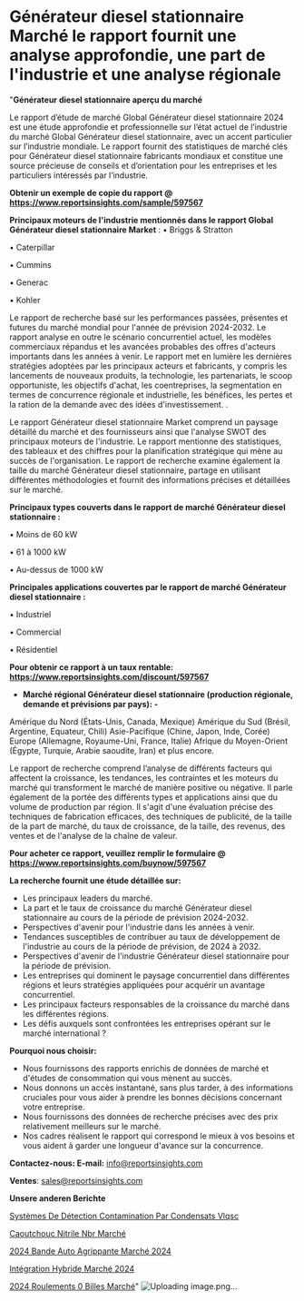 # Générateur diesel stationnaire Marché le rapport fournit une analyse approfondie, une part de l'industrie et une analyse régionale

"<strong>Générateur diesel stationnaire aperçu du marché</strong>

Le rapport d’étude de marché Global Générateur diesel stationnaire 2024 est une étude approfondie et professionnelle sur l’état actuel de l’industrie du marché Global Générateur diesel stationnaire, avec un accent particulier sur l’industrie mondiale. Le rapport fournit des statistiques de marché clés pour Générateur diesel stationnaire fabricants mondiaux et constitue une source précieuse de conseils et d’orientation pour les entreprises et les particuliers intéressés par l’industrie.

<strong>Obtenir un exemple de copie du rapport @ <a href=https://www.reportsinsights.com/sample/597567>https://www.reportsinsights.com/sample/597567</a></strong>

<strong>Principaux moteurs de l'industrie mentionnés dans le rapport Global Générateur diesel stationnaire Market</strong> :
• Briggs & Stratton

• Caterpillar

• Cummins

• Generac

• Kohler

Le rapport de recherche basé sur les performances passées, présentes et futures du marché mondial pour l'année de prévision 2024-2032. Le rapport analyse en outre le scénario concurrentiel actuel, les modèles commerciaux répandus et les avancées probables des offres d'acteurs importants dans les années à venir. Le rapport met en lumière les dernières stratégies adoptées par les principaux acteurs et fabricants, y compris les lancements de nouveaux produits, la technologie, les partenariats, le scoop opportuniste, les objectifs d'achat, les coentreprises, la segmentation en termes de concurrence régionale et industrielle, les bénéfices, les pertes et la ration de la demande avec des idées d'investissement. .

Le rapport Générateur diesel stationnaire Market comprend un paysage détaillé du marché et des fournisseurs ainsi que l'analyse SWOT des principaux moteurs de l'industrie. Le rapport mentionne des statistiques, des tableaux et des chiffres pour la planification stratégique qui mène au succès de l'organisation. Le rapport de recherche examine également la taille du marché Générateur diesel stationnaire, partage en utilisant différentes méthodologies et fournit des informations précises et détaillées sur le marché.

<strong>Principaux types couverts dans le rapport de marché Générateur diesel stationnaire :</strong>

• Moins de 60 kW

• 61 à 1000 kW

• Au-dessus de 1000 kW

<strong>Principales applications couvertes par le rapport de marché Générateur diesel stationnaire :</strong>

• Industriel

• Commercial

• Résidentiel

<strong>Pour obtenir ce rapport à un taux rentable: <a href=https://www.reportsinsights.com/discount/597567>https://www.reportsinsights.com/discount/597567</a></strong>
<ul>
  <li><strong>Marché régional Générateur diesel stationnaire (production régionale, demande et prévisions par pays): -</strong></li>
</ul>
Amérique du Nord (États-Unis, Canada, Mexique)
Amérique du Sud (Brésil, Argentine, Equateur, Chili)
Asie-Pacifique (Chine, Japon, Inde, Corée)
Europe (Allemagne, Royaume-Uni, France, Italie)
Afrique du Moyen-Orient (Égypte, Turquie, Arabie saoudite, Iran) et plus encore.

Le rapport de recherche comprend l’analyse de différents facteurs qui affectent la croissance, les tendances, les contraintes et les moteurs du marché qui transforment le marché de manière positive ou négative. Il parle également de la portée des différents types et applications ainsi que du volume de production par région. Il s'agit d'une évaluation précise des techniques de fabrication efficaces, des techniques de publicité, de la taille de la part de marché, du taux de croissance, de la taille, des revenus, des ventes et de l'analyse de la chaîne de valeur.

<strong>Pour acheter ce rapport, veuillez remplir le formulaire @   <a href=https://www.reportsinsights.com/buynow/597567>https://www.reportsinsights.com/buynow/597567</a></strong>

<strong>La recherche fournit une étude détaillée sur:</strong>
<ul>
  <li>Les principaux leaders du marché.</li>
  <li>La part et le taux de croissance du marché Générateur diesel stationnaire au cours de la période de prévision 2024-2032.</li>
  <li>Perspectives d'avenir pour l'industrie dans les années à venir.</li>
  <li>Tendances susceptibles de contribuer au taux de développement de l'industrie au cours de la période de prévision, de 2024 à 2032.</li>
  <li>Perspectives d'avenir de l'industrie Générateur diesel stationnaire pour la période de prévision.</li>
  <li>Les entreprises qui dominent le paysage concurrentiel dans différentes régions et leurs stratégies appliquées pour acquérir un avantage concurrentiel.</li>
  <li>Les principaux facteurs responsables de la croissance du marché dans les différentes régions.</li>
  <li>Les défis auxquels sont confrontées les entreprises opérant sur le marché international ?</li>
</ul>
<strong>Pourquoi nous choisir:</strong>
<ul>
  <li>Nous fournissons des rapports enrichis de données de marché et d'études de consommation qui vous mènent au succès.</li>
  <li>Nous donnons un accès instantané, sans plus tarder, à des informations cruciales pour vous aider à prendre les bonnes décisions concernant votre entreprise.</li>
  <li>Nous fournissons des données de recherche précises avec des prix relativement meilleurs sur le marché.</li>
  <li>Nos cadres réalisent le rapport qui correspond le mieux à vos besoins et vous aident à garder une longueur d'avance sur la concurrence.</li>
</ul>
<strong>Contactez-nous:
</strong><strong>E-mail:</strong> <a href=mailto:info@reportsinsights.com>info@reportsinsights.com</a>

<strong>Ventes</strong>: <a href=mailto:sales@reportsinsights.com>sales@reportsinsights.com</a>

<strong>Unsere anderen Berichte</strong>

<a href=https://www.linkedin.com/pulse/systèmes-de-détection-contamination-par-condensats-vlqsc/>Systèmes De Détection Contamination Par Condensats Vlqsc</a>

<a href=https://www.linkedin.com/pulse/caoutchouc-nitrile-nbr-march%C3%A9-2024-part-croissance-rj6wc/>Caoutchouc Nitrile Nbr Marché</a>

<a href=https://www.linkedin.com/pulse/2024-bande-auto-agrippante-marché-principaux-ofbac/>2024 Bande Auto Agrippante Marché 2024</a>

<a href=https://www.linkedin.com/pulse/intégration-hybride-marché-principales-tendances-bhric/>Intégration Hybride Marché 2024</a>

<a href=https://www.linkedin.com/pulse/2024-roulements-%C3%A0-billes-march%C3%A9-de-rapport-analyse-w35tc/>2024 Roulements 0 Billes Marché</a>"
![Uploading image.png…]()
